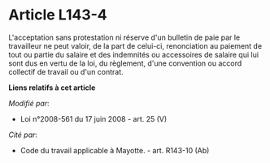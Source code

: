 # Article L143-4

L'acceptation sans protestation ni réserve d'un bulletin de paie par le travailleur ne peut valoir, de la part de celui-ci,
renonciation au paiement de tout ou partie du salaire et des indemnités ou accessoires de salaire qui lui sont dus en vertu
de la loi, du règlement, d'une convention ou accord collectif de travail ou d'un contrat.

**Liens relatifs à cet article**

_Modifié par_:

  - Loi n°2008-561 du 17 juin 2008 - art. 25 (V)

_Cité par_:

  - Code du travail applicable à Mayotte. - art. R143-10 (Ab)
